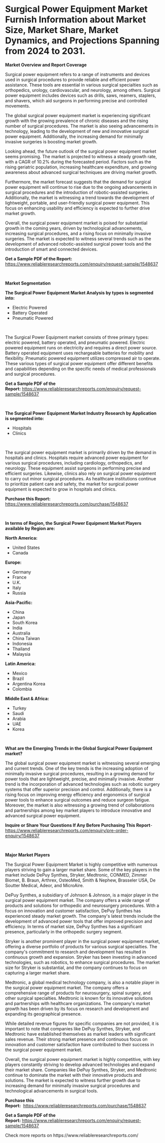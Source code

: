 <p><h1>Surgical Power Equipment Market Furnish Information about Market Size, Market Share, Market Dynamics, and Projections Spanning from 2024 to 2031.</h1></p><p><strong>Market Overview and Report Coverage</strong></p>
<p><p>Surgical power equipment refers to a range of instruments and devices used in surgical procedures to provide reliable and efficient power assistance. These tools are essential in various surgical specialties such as orthopedics, urology, cardiovascular, and neurology, among others. Surgical power equipment includes devices such as drills, saws, reamers, staplers, and shavers, which aid surgeons in performing precise and controlled movements.</p><p>The global surgical power equipment market is experiencing significant growth with the growing prevalence of chronic diseases and the rising number of surgical procedures. The market is also seeing advancements in technology, leading to the development of new and innovative surgical power equipment. Additionally, the increasing demand for minimally invasive surgeries is boosting market growth.</p><p>Looking ahead, the future outlook of the surgical power equipment market seems promising. The market is projected to witness a steady growth rate, with a CAGR of 10.2% during the forecasted period. Factors such as the rising geriatric population, increasing healthcare expenditure, and growing awareness about advanced surgical techniques are driving market growth.</p><p>Furthermore, the market forecast suggests that the demand for surgical power equipment will continue to rise due to the ongoing advancements in surgical procedures and the introduction of robotic-assisted surgeries. Additionally, the market is witnessing a trend towards the development of lightweight, portable, and user-friendly surgical power equipment. This focus on enhancing usability and efficiency is expected to further drive market growth.</p><p>Overall, the surgical power equipment market is poised for substantial growth in the coming years, driven by technological advancements, increasing surgical procedures, and a rising focus on minimally invasive surgeries. The market is expected to witness several trends such as the development of advanced robotic-assisted surgical power tools and the introduction of smart and connected devices.</p></p>
<p><strong>Get a Sample PDF of the Report:</strong> <a href="https://www.reliableresearchreports.com/enquiry/request-sample/1548637">https://www.reliableresearchreports.com/enquiry/request-sample/1548637</a></p>
<p>&nbsp;</p>
<p><strong>Market Segmentation</strong></p>
<p><strong>The Surgical Power Equipment Market Analysis by types is segmented into:</strong></p>
<p><ul><li>Electric Powered</li><li>Battery Operated</li><li>Pneumatic Powered</li></ul></p>
<p>&nbsp;</p>
<p><p>The Surgical Power Equipment market consists of three primary types: electric powered, battery operated, and pneumatic powered. Electric powered equipment runs on electricity and requires a direct power source. Battery operated equipment uses rechargeable batteries for mobility and flexibility. Pneumatic powered equipment utilizes compressed air to operate. These various types of surgical power equipment offer different benefits and capabilities depending on the specific needs of medical professionals and surgical procedures.</p></p>
<p><strong>Get a Sample PDF of the Report:</strong>&nbsp;<a href="https://www.reliableresearchreports.com/enquiry/request-sample/1548637">https://www.reliableresearchreports.com/enquiry/request-sample/1548637</a></p>
<p>&nbsp;</p>
<p><strong>The Surgical Power Equipment Market Industry Research by Application is segmented into:</strong></p>
<p><ul><li>Hospitals</li><li>Clinics</li></ul></p>
<p>&nbsp;</p>
<p><p>The surgical power equipment market is primarily driven by the demand in hospitals and clinics. Hospitals require advanced power equipment for various surgical procedures, including cardiology, orthopedics, and neurology. These equipment assist surgeons in performing precise and efficient surgeries. Likewise, clinics also rely on surgical power equipment to carry out minor surgical procedures. As healthcare institutions continue to prioritize patient care and safety, the market for surgical power equipment is expected to grow in hospitals and clinics.</p></p>
<p><strong>Purchase this Report:</strong>&nbsp; <a href="https://www.reliableresearchreports.com/purchase/1548637">https://www.reliableresearchreports.com/purchase/1548637</a></p>
<p>&nbsp;</p>
<p><strong>In terms of Region, the Surgical Power Equipment Market Players available by Region are:</strong></p>
<p>
    <p> <strong> North America: </strong>
        <ul>
            <li>United States</li>
            <li>Canada</li>
        </ul>
        </p> 
    <p> <strong> Europe: </strong>
        <ul>
            <li>Germany</li>
            <li>France</li>
            <li>U.K.</li>
            <li>Italy</li>
            <li>Russia</li>
        </ul>
        </p> 
    <p> <strong> Asia-Pacific: </strong>
        <ul>
            <li>China</li>
            <li>Japan</li>
            <li>South Korea</li>
            <li>India</li>
            <li>Australia</li>
            <li>China Taiwan</li>
            <li>Indonesia</li>
            <li>Thailand</li>
            <li>Malaysia</li>
        </ul>
        </p> 
    <p> <strong> Latin America: </strong>
        <ul>
            <li>Mexico</li>
            <li>Brazil</li>
            <li>Argentina Korea</li>
            <li>Colombia</li>
        </ul>
        </p> 
    <p> <strong> Middle East & Africa: </strong>
        <ul>
            <li>Turkey</li>
            <li>Saudi</li>
            <li>Arabia</li>
            <li>UAE</li>
            <li>Korea</li>
        </ul>
    </p>
    </p>
<p>&nbsp;</p>
<p><strong>What are the Emerging Trends in the Global Surgical Power Equipment market?</strong></p>
<p><p>The global surgical power equipment market is witnessing several emerging and current trends. One of the key trends is the increasing adoption of minimally invasive surgical procedures, resulting in a growing demand for power tools that are lightweight, precise, and minimally invasive. Another trend is the incorporation of advanced technologies such as robotic surgery systems that offer superior precision and control. Additionally, there is a rising focus on improving energy efficiency and ergonomics of surgical power tools to enhance surgical outcomes and reduce surgeon fatigue. Moreover, the market is also witnessing a growing trend of collaborations and partnerships among key market players to introduce innovative and advanced surgical power equipment.</p></p>
<p><strong>Inquire or Share Your Questions If Any Before Purchasing This Report</strong>- <a href="https://www.reliableresearchreports.com/enquiry/pre-order-enquiry/1548637">https://www.reliableresearchreports.com/enquiry/pre-order-enquiry/1548637</a></p>
<p>&nbsp;</p>
<p><strong>Major Market Players</strong></p>
<p><p>The Surgical Power Equipment Market is highly competitive with numerous players striving to gain a larger market share. Some of the key players in the market include DePuy Synthes, Stryker, Medtronic, CONMED, Zimmer Biomet, B. Braun, Arthrex, OsteoMed, Smith & Nephew, Brasseler USA, De Soutter Medical, Adeor, and MicroAire.</p><p>DePuy Synthes, a subsidiary of Johnson & Johnson, is a major player in the surgical power equipment market. The company offers a wide range of products and solutions for orthopedic and neurosurgery procedures. With a focus on innovation and customer satisfaction, DePuy Synthes has experienced steady market growth. The company's latest trends include the development of advanced power tools that offer improved precision and efficiency. In terms of market size, DePuy Synthes has a significant presence, particularly in the orthopedic surgery segment.</p><p>Stryker is another prominent player in the surgical power equipment market, offering a diverse portfolio of products for various surgical specialties. The company's commitment to research and development has resulted in continuous growth and expansion. Stryker has been investing in advanced technologies, such as robotics, to enhance surgical procedures. The market size for Stryker is substantial, and the company continues to focus on capturing a larger market share.</p><p>Medtronic, a global medical technology company, is also a notable player in the surgical power equipment market. The company offers a comprehensive range of products for neurosurgery, spinal surgery, and other surgical specialties. Medtronic is known for its innovative solutions and partnerships with healthcare organizations. The company's market growth has been driven by its focus on research and development and expanding its geographical presence.</p><p>While detailed revenue figures for specific companies are not provided, it is important to note that companies like DePuy Synthes, Stryker, and Medtronic have established themselves as market leaders with significant sales revenue. Their strong market presence and continuous focus on innovation and customer satisfaction have contributed to their success in the surgical power equipment market.</p><p>Overall, the surgical power equipment market is highly competitive, with key players constantly striving to develop advanced technologies and expand their market share. Companies like DePuy Synthes, Stryker, and Medtronic continue to dominate the market with their innovative products and solutions. The market is expected to witness further growth due to increasing demand for minimally invasive surgical procedures and technological advancements in surgical tools.</p></p>
<p><strong>Purchase this Report:</strong>&nbsp;&nbsp;<a href="https://www.reliableresearchreports.com/purchase/1548637">https://www.reliableresearchreports.com/purchase/1548637</a></p>
<p></p>
<p><strong>Get a Sample PDF of the Report:</strong>&nbsp;<a href="https://www.reliableresearchreports.com/enquiry/request-sample/1548637">https://www.reliableresearchreports.com/enquiry/request-sample/1548637</a></p>
<p>Check more reports on https://www.reliableresearchreports.com/</p>